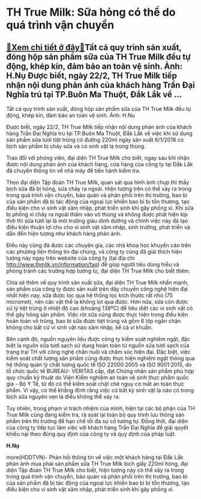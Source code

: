 TH True Milk: Sữa hỏng có thể do quá trình vận chuyển
=====================================================

[:gift:Xem chi tiết ở đây:gift:](https://hddtvn.com/th-true-milk-sua-hong-co-the-do-qua-trinh-van-chuyen/)Tất cả quy trình sản xuất, đóng hộp sản phẩm sữa của TH True Milk đều tự động, khép kín, đảm bảo an toàn vệ sinh. Ảnh: H.Nụ Được biết, ngày 22/2, TH True Milk tiếp nhận nội dung phản ánh của khách hàng Trần Đại Nghĩa trú tại TP.Buôn Ma Thuột, Đắk Lắk về …
---------------------------------------------------------------------------------------------------------------------------------------------------------------------------------------------------------------------------------------------------------------







 






 Tất cả quy trình sản xuất, đóng hộp sản phẩm sữa của TH True Milk đều tự động, khép kín, đảm bảo an toàn vệ sinh. Ảnh: H.Nụ 


Được biết, ngày 22/2, TH True Milk tiếp nhận nội dung phản ánh của khách hàng Trần Đại Nghĩa trú tại TP.Buôn Ma Thuột, Đắk Lắk về việc khi sử dụng sản phẩm sữa tươi tiệt trùng có đường 220ml ngày sản xuất 6/1/2018 có bịch sản phẩm bị chảy sữa và có sinh vật lạ trong thùng.


 Trao đổi với phóng viên, đại diện TH True Milk cho biết, ngay sau khi nhận được nội dung phản ánh của khách hàng, cửa hàng của công ty tại Đắk Lắk đã chuyển thông tin về nhà máy để tiến hành kiểm tra.


 Theo đại diện Tập đoàn TH True Milk, quan sát qua hình ảnh chụp thì thấy bịch sữa đã bị hỏng, sữa chảy ra ngoài. Hiện tượng trên có thể xảy ra trong trong quá trình vận chuyển, bảo quản và phân phối trên thị trường, bao bì của sản phẩm đã bị tác động của ngoại lực khiến bao bì bị tổn thương, tạo điều kiện cho vi sinh vật xâm nhập, phát triển sinh khí gây phồng xì. Khi sữa bị phồng xì chảy ra ngoài thấm vào vỏ thùng và không được phát hiện kịp thời thì sữa tươi lại là môi trường giàu dinh dưỡng và chính việc này đã tạo điều kiện thuận lợi cho cho vi sinh vật xâm nhập, sinh trưởng, phát triển và dẫn đến hiện tượng như khách hàng phản ánh. 


 Điều này cũng đã được các chuyên gia, các nhà khoa học khuyến cáo trên các phương tiện thông tin đại chúng, và công ty cũng đã giải thích hiện tượng này ngay trên website của công ty (tại địa chỉ http://www.thmilk.vn/information/faq) để giúp người tiêu dùng hiểu và phòng tránh các trường hợp tương tự, đại diện TH True Milk cho biết thêm. 


 Chia sẻ thêm về quy trình sản xuất sữa, đại diện TH True Milk nhấn mạnh, sản phẩm của công ty được sản xuất trên dây chuyền công nghệ hiện đại nhất hiện nay, sữa được lọc qua hệ thống lọc kích thước rất nhỏ (75 micromet), nên các vật thể lạ không lọt qua được. Hơn nữa, sữa còn được xử lý tiệt trùng ở nhiệt độ cao (khoảng 138ºC) để tiêu diệt các vi sinh vật có thể gây hỏng sản phẩm. Việc rót sữa cũng được thực hiện trong điều kiện hoàn toàn vô trùng, bao bì sữa được tiệt trùng và gồm 6 lớp ngăn chặn không cho bất cứ vi sinh vật nào xâm nhập, kể cả vi khuẩn. 


Bên cạnh đó, nguồn nguyên liệu được công ty kiểm soát nghiêm ngặt, đặc biệt là nguồn sữa tươi sạch sử dụng hoàn toàn từ nguồn sữa tươi sạch của trang trại TH với công nghệ chăn nuôi và chăm sóc hiện đại. Đặc biệt, việc kiểm soát chất lượng sản phẩm cũng được thực hiện nghiêm ngặt thông qua hệ thống quản lý chất lượng quốc tế ISO 22000:2005 và ISO 9001:2015, do tổ chức quốc tế BUREAU- VERITAS cấp, đạt Chứng nhận sản phẩm phù hợp quy chuẩn kỹ thuật do Viện Kiểm nghiệm an toàn vệ sinh thực phẩm quốc gia – Bộ Y Tế, từ đó có thể kiểm soát chặt chẽ nguy cơ mất an toàn thực phẩm. Vì vậy, có thể khẳng định rằng việc có bất kỳ sinh vật lạ nào có trong bịch sữa nguyên vẹn là điều không thể xảy ra.


 Tuy nhiên, trong phạm vi trách nhiệm của mình, hiện tại các bộ phận của TH True Milk cũng đang kiểm tra, rà soát lại toàn bộ quy trình lưu thông sản phẩm trên thị trường để hạn chế tối đa sự cố tương tự. Đồng thời, đại diện của công ty tiếp tục làm việc với khách hàng Trần Đại Nghĩa để giải quyết khiếu nại theo đúng quy định của công ty và quy định của pháp luật. 






**H.Nụ**



more(HDDTVN)- Phản hồi thông tin về việc một khách hàng tại Đắk Lắk phản ánh mua phải sản phẩm sữa TH True Milk bịch giấy 220ml hỏng, đại diện Tập đoàn TH True Milk cho biết, hiện tượng này có thể xảy ra trong trong quá trình vận chuyển, bảo quản và phân phối trên thị trường, bao bì của sản phẩm đã bị tác động của ngoại lực khiến bao bì bị tổn thương, tạo điều kiện cho vi sinh vật xâm nhập, phát triển sinh khí gây phồng xì.

